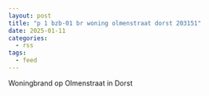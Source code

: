 ```yaml
---
layout: post
title: "p 1 bzb-01 br woning olmenstraat dorst 203151"
date: 2025-01-11
categories: 
  - rss
tags: 
  - feed
---
```


Woningbrand op Olmenstraat in Dorst

